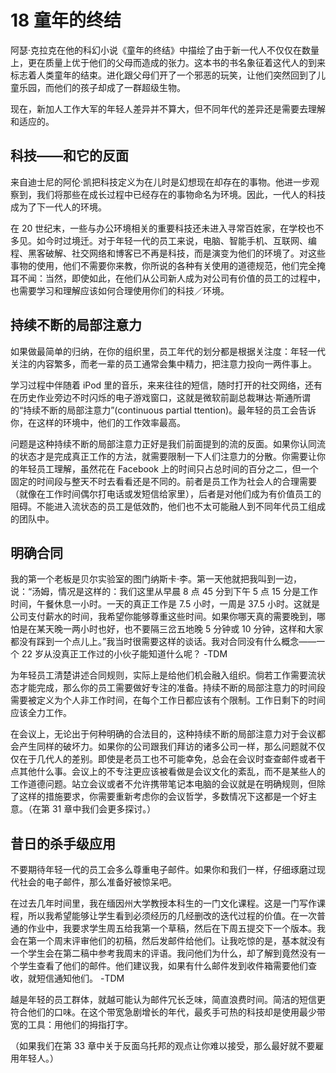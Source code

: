 # 18 童年的终结

阿瑟·克拉克在他的科幻小说《童年的终结》中描绘了由于新一代人不仅仅在数量上，更在质量上优于他们的父母而造成的张力。这本书的书名象征着这代人的到来标志着人类童年的结束。进化跟父母们开了一个邪恶的玩笑，让他们突然回到了儿童乐园，而他们的孩子却成了一群超级生物。

现在，新加人工作大军的年轻人差异并不算大，但不同年代的差异还是需要去理解和适应的。

## 科技——和它的反面

来自迪士尼的阿伦·凯把科技定义为在儿时是幻想现在却存在的事物。他进一步观察到，我们将那些在成长过程中已经存在的事物命名为环境。因此，一代人的科技成为了下一代人的环境。

在 20 世纪末，一些与办公环境相关的重要科技还未进入寻常百姓家，在学校也不多见。如今时过境迁。对于年轻一代的员工来说，电脑、智能手机、互联网、编程、黑客破解、社交网络和博客已不再是科技，而是演变为他们的环境了。对这些事物的使用，他们不需要你来教，你所说的各种有关使用的道德规范，他们完全掩耳不闻：当然，即使如此，在他们从公司新人成为对公司有价值的员工的过程中，也需要学习和理解应该如何合理使用你们的科技／环境。

## 持续不断的局部注意力

如果做最简单的归纳，在你的组织里，员工年代的划分都是根据关注度：年轻一代关注的内容繁多，而老一辈的员工通常会集中精力，把注意力投向一两件事上。

学习过程中伴随着 iPod 里的音乐，来来往往的短信，随时打开的社交网络，还有在历史作业旁边不时闪烁的电子游戏窗口，这就是微软前副总裁琳达·斯通所谓的“持续不断的局部注意力”(continuous partial ttention)。最年轻的员工会告诉你，在这样的环境中，他们的工作效率最高。

问题是这种持续不断的局部注意力正好是我们前面提到的流的反面。如果你认同流的状态才是完成真正工作的方法，就需要限制一下人们注意力的分散。你需要让你的年轻员工理解，虽然花在 Facebook 上的时间只占总时间的百分之二，但一个固定的时间段与整天不时去看看还是不同的。前者是员工作为社会人的合理需要（就像在工作时间偶尔打电话或发短信给家里），后者是对他们成为有价值员工的阻碍。不能进入流状态的员工是低效酌，他们也不太可能融人到不同年代员工组成的团队中。

## 明确合同

我的第一个老板是贝尔实验室的图门纳斯卡·李。第一天他就把我叫到一边，说：“汤姆，情况是这样的：我们这里从早晨 8 点 45 分到下午 5 点 15 分是工作时间，午餐休息一小时。一天的真正工作是 7.5 小时，一周是 37.5 小时。这就是公司支付薪水的时间，我希望你能够尊重这些时间。如果你哪天真的需要晚到，哪怕是在某天晚一两小时也好，也不要隔三岔五地晚 5 分钟或 10 分钟，这样和大家都没有踩到一个点儿上。”我当时很需要这样的谈话。我对合同没有什么概念——一个 22 岁从没真正工作过的小伙子能知道什么呢？
-TDM

为年轻员工清楚讲述合同规则，实际上是给他们机会融入组织。倘若工作需要流状态才能完成，那么你的员工需要做好专注的准备。持续不断的局部注意力的时间段需要被定义为个人非工作时间，在每个工作日都应该有个限制。工作日剩下的时间应该全力工作。

在会议上，无论出于何种明确的合法目的，这种持续不断的局部注意力对于会议都会产生同样的破坏力。如果你的公司跟我们拜访的诸多公司一样，那么问题就不仅仅在于几代人的差别。即使是老员工也不可能幸免，总会在会议时查查邮件或者干点其他什么事。会议上的不专注更应该被看做是会议文化的紊乱，而不是某些人的工作道德问题。站立会议或者不允许携带笔记本电脑的会议就是在明确规则，但除了这样的措施要求，你需要重新考虑你的会议哲学，多数情况下这都是一个好主意。（在第 31 章中我们会更多探讨。）

## 昔日的杀手级应用

不要期待年轻一代的员工会多么尊重电子邮件。如果你和我们一样，仔细琢磨过现代社会的电子邮件，那么准备好被惊呆吧。

在过去几年时间里，我在缅因州大学教授本科生的一门文化课程。这是一门写作课程，所以我希望能够让学生看到必须经历的几经删改的迭代过程的价值。在一次普通的作业中，我要求学生周五给我第一个草稿，然后在下周五提交下一个版本。我会在第一个周末评审他们的初稿，然后发邮件给他们。让我吃惊的是，基本就没有一个学生会在第二稿中参考我周末的评语。我问他们为什么，却了解到竟然没有一个学生查看了他们的邮件。他们建议我，如果有什么邮件发到收件箱需要他们查收，就短信通知他们。
-TDM

越是年轻的员工群体，就越可能认为邮件冗长乏味，简直浪费时间。简洁的短信更符合他们的口味。在这个带宽急剧增长的年代，最炙手可热的科技却是使用最少带宽的工具：用他们的拇指打字。

（如果我们在第 33 章中关于反面乌托邦的观点让你难以接受，那么最好就不要雇用年轻人。）
